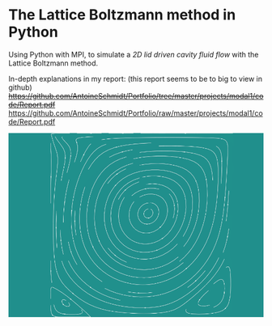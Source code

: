 # The Lattice Boltzmann method in Python
Using Python with MPI, to simulate a *2D lid driven cavity fluid flow* with the Lattice Boltzmann method.

In-depth explanations in my report: (this report seems to be to big to view in github)\
<del>https://github.com/AntoineSchmidt/Portfolio/tree/master/projects/modal1/code/Report.pdf</del>\
https://github.com/AntoineSchmidt/Portfolio/raw/master/projects/modal1/code/Report.pdf

<img src="../icon.png">